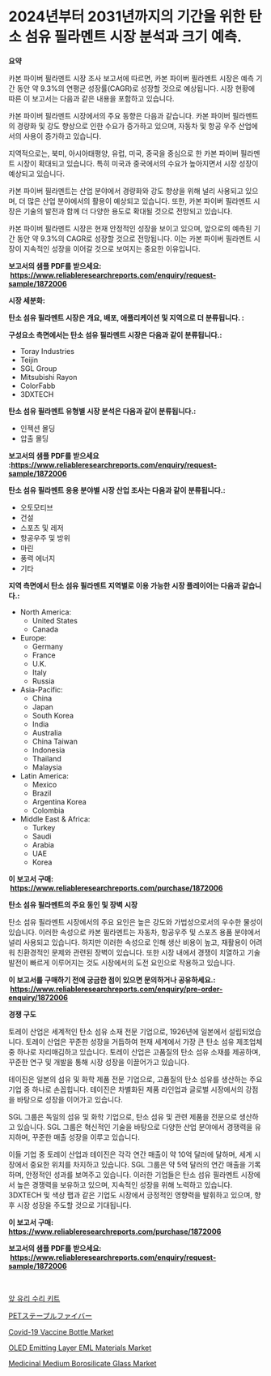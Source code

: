 <p><h1>2024년부터 2031년까지의 기간을 위한 탄소 섬유 필라멘트 시장 분석과 크기 예측.</h1></p><p><strong>요약</strong></p>
<p><p>카본 파이버 필라멘트 시장 조사 보고서에 따르면, 카본 파이버 필라멘트 시장은 예측 기간 동안 약 9.3%의 연평균 성장률(CAGR)로 성장할 것으로 예상됩니다. 시장 현황에 따른 이 보고서는 다음과 같은 내용을 포함하고 있습니다.</p><p>카본 파이버 필라멘트 시장에서의 주요 동향은 다음과 같습니다. 카본 파이버 필라멘트의 경량화 및 강도 향상으로 인한 수요가 증가하고 있으며, 자동차 및 항공 우주 산업에서의 사용이 증가하고 있습니다.</p><p>지역적으로는, 북미, 아시아태평양, 유럽, 미국, 중국을 중심으로 한 카본 파이버 필라멘트 시장이 확대되고 있습니다. 특히 미국과 중국에서의 수요가 높아지면서 시장 성장이 예상되고 있습니다.</p><p>카본 파이버 필라멘트는 산업 분야에서 경량화와 강도 향상을 위해 널리 사용되고 있으며, 더 많은 산업 분야에서의 활용이 예상되고 있습니다. 또한, 카본 파이버 필라멘트 시장은 기술의 발전과 함께 더 다양한 용도로 확대될 것으로 전망되고 있습니다.</p><p>카본 파이버 필라멘트 시장은 현재 안정적인 성장을 보이고 있으며, 앞으로의 예측된 기간 동안 약 9.3%의 CAGR로 성장할 것으로 전망됩니다. 이는 카본 파이버 필라멘트 시장이 지속적인 성장을 이어갈 것으로 보여지는 중요한 이유입니다.</p></p>
<p><strong>보고서의 샘플 PDF를 받으세요: &nbsp;<a href="https://www.reliableresearchreports.com/enquiry/request-sample/1872006">https://www.reliableresearchreports.com/enquiry/request-sample/1872006</a></strong></p>
<p><strong>시장 세분화:</strong></p>
<p><strong> 탄소 섬유 필라멘트 시장은 개요, 배포, 애플리케이션 및 지역으로 더 분류됩니다. :</strong></p>
<p><strong>구성요소 측면에서는 탄소 섬유 필라멘트 시장은 다음과 같이 분류됩니다.:</strong></p>
<p><ul><li>Toray Industries</li><li>Teijin</li><li>SGL Group</li><li>Mitsubishi Rayon</li><li>ColorFabb</li><li>3DXTECH</li></ul></p>
<p><strong> 탄소 섬유 필라멘트 유형별 시장 분석은 다음과 같이 분류됩니다.:</strong></p>
<p><ul><li>인젝션 몰딩</li><li>압출 몰딩</li></ul></p>
<p><strong>보고서의 샘플 PDF를 받으세요 :<a href="https://www.reliableresearchreports.com/enquiry/request-sample/1872006">https://www.reliableresearchreports.com/enquiry/request-sample/1872006</a></strong></p>
<p><strong> 탄소 섬유 필라멘트 응용 분야별 시장 산업 조사는 다음과 같이 분류됩니다.:</strong></p>
<p><ul><li>오토모티브</li><li>건설</li><li>스포츠 및 레저</li><li>항공우주 및 방위</li><li>마린</li><li>풍력 에너지</li><li>기타</li></ul></p>
<p><strong>지역 측면에서 탄소 섬유 필라멘트 지역별로 이용 가능한 시장 플레이어는 다음과 같습니다.:</strong></p>
<p><ul>
    <li>
        North America:
        <ul>
            <li>United States</li>
            <li>Canada</li>
        </ul>
    </li>
    <li>
        Europe:
        <ul>
            <li>Germany</li>
            <li>France</li>
            <li>U.K.</li>
            <li>Italy</li>
            <li>Russia</li>
        </ul>
    </li>
    <li>
        Asia-Pacific:
        <ul>
            <li>China</li>
            <li>Japan</li>
            <li>South Korea</li>
            <li>India</li>
            <li>Australia</li>
            <li>China Taiwan</li>
            <li>Indonesia</li>
            <li>Thailand</li>
            <li>Malaysia</li>
        </ul>
    </li>
    <li>
        Latin America:
        <ul>
            <li>Mexico</li>
            <li>Brazil</li>
            <li>Argentina Korea</li>
            <li>Colombia</li>
        </ul>
    </li>
    <li>
        Middle East & Africa:
        <ul>
            <li>Turkey</li>
            <li>Saudi</li>
            <li>Arabia</li>
            <li>UAE</li>
            <li>Korea</li>
        </ul>
    </li>
    </ul></p>
<p><strong>이 보고서 구매: &nbsp;<a href="https://www.reliableresearchreports.com/purchase/1872006">https://www.reliableresearchreports.com/purchase/1872006</a></strong></p>
<p><strong>탄소 섬유 필라멘트의 주요 동인 및 장벽 시장</strong></p>
<p><p>탄소 섬유 필라멘트 시장에서의 주요 요인은 높은 강도와 가법성으로서의 우수한 물성이 있습니다. 이러한 속성으로 카본 필라멘트는 자동차, 항공우주 및 스포츠 용품 분야에서 널리 사용되고 있습니다. 하지만 이러한 속성으로 인해 생산 비용이 높고, 재활용이 어려워 친환경적인 문제와 관련된 장벽이 있습니다. 또한 시장 내에서 경쟁이 치열하고 기술 발전이 빠르게 이루어지는 것도 시장에서의 도전 요인으로 작용하고 있습니다.</p></p>
<p><strong>이 보고서를 구매하기 전에 궁금한 점이 있으면 문의하거나 공유하세요.: &nbsp;<a href="https://www.reliableresearchreports.com/enquiry/pre-order-enquiry/1872006">https://www.reliableresearchreports.com/enquiry/pre-order-enquiry/1872006</a></strong></p>
<p><strong>경쟁 구도</strong></p>
<p><p>토레이 산업은 세계적인 탄소 섬유 소재 전문 기업으로, 1926년에 일본에서 설립되었습니다. 토레이 산업은 꾸준한 성장을 거듭하여 현재 세계에서 가장 큰 탄소 섬유 제조업체 중 하나로 자리매김하고 있습니다. 토레이 산업은 고품질의 탄소 섬유 소재를 제공하며, 꾸준한 연구 및 개발을 통해 시장 성장을 이끌어가고 있습니다.</p><p>테이진은 일본의 섬유 및 화학 제품 전문 기업으로, 고품질의 탄소 섬유를 생산하는 주요 기업 중 하나로 손꼽힙니다. 테이진은 차별화된 제품 라인업과 글로벌 시장에서의 강점을 바탕으로 성장을 이어가고 있습니다.</p><p>SGL 그룹은 독일의 섬유 및 화학 기업으로, 탄소 섬유 및 관련 제품을 전문으로 생산하고 있습니다. SGL 그룹은 혁신적인 기술을 바탕으로 다양한 산업 분야에서 경쟁력을 유지하며, 꾸준한 매출 성장을 이루고 있습니다.</p><p>이들 기업 중 토레이 산업과 테이진은 각각 연간 매출이 약 10억 달러에 달하며, 세계 시장에서 중요한 위치를 차지하고 있습니다. SGL 그룹은 약 5억 달러의 연간 매출을 기록하며, 안정적인 성과를 보여주고 있습니다. 이러한 기업들은 탄소 섬유 필라멘트 시장에서 높은 경쟁력을 보유하고 있으며, 지속적인 성장을 위해 노력하고 있습니다. 3DXTECH 및 색상 팹과 같은 기업도 시장에서 긍정적인 영향력을 발휘하고 있으며, 향후 시장 성장을 주도할 것으로 기대됩니다.</p></p>
<p><strong>이 보고서 구매: &nbsp; <a href="https://www.reliableresearchreports.com/purchase/1872006">https://www.reliableresearchreports.com/purchase/1872006</a></strong></p>
<p><strong>보고서의 샘플 PDF를 받으세요: &nbsp;<a href="https://www.reliableresearchreports.com/enquiry/request-sample/1872006">https://www.reliableresearchreports.com/enquiry/request-sample/1872006</a></strong><strong></strong></p>
<p>&nbsp;</p>
<p><p><a href="https://github.com/hxzi07639916/Market-Research-Report-List-1/blob/main/34339922086.md">앞 유리 수리 키트</a></p><p><a href="https://github.com/ihabdkwlxs948/Market-Research-Report-List-1/blob/main/28875862514.md">PETステープルファイバー</a></p><p><a href="https://github.com/Paul14Anderson63/Market-Research-Report-List-3/blob/main/covid-19-vaccine-bottle-market.md">Covid-19 Vaccine Bottle Market</a></p><p><a href="https://issuu.com/reportprime-2/docs/oled-emitting-layer-eml-materials-market-size-2030">OLED Emitting Layer EML Materials Market</a></p><p><a href="https://github.com/mabutironaldo/Market-Research-Report-List-3/blob/main/medicinal-medium-borosilicate-glass-market.md">Medicinal Medium Borosilicate Glass Market</a></p></p>